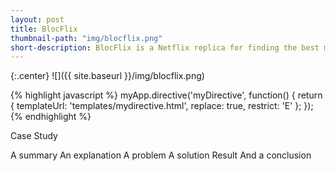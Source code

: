 ```yaml
---
layout: post
title: BlocFlix
thumbnail-path: "img/blocflix.png"
short-description: BlocFlix is a Netflix replica for finding the best movies and watching them online.
---
```

{:.center}
![]({{ site.baseurl }}/img/blocflix.png)

{% highlight javascript %}
myApp.directive('myDirective', function() {
    return {
        templateUrl: 'templates/mydirective.html',
        replace: true,
        restrict: 'E'
    };
});
{% endhighlight %}

Case Study

A summary 
An explanation
A problem
A solution
Result
And a conclusion
